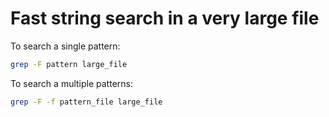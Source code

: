 # Fast string search in a very large file

To search a single pattern:

```bash
grep -F pattern large_file
```

To search a multiple patterns:

```bash
grep -F -f pattern_file large_file
```
